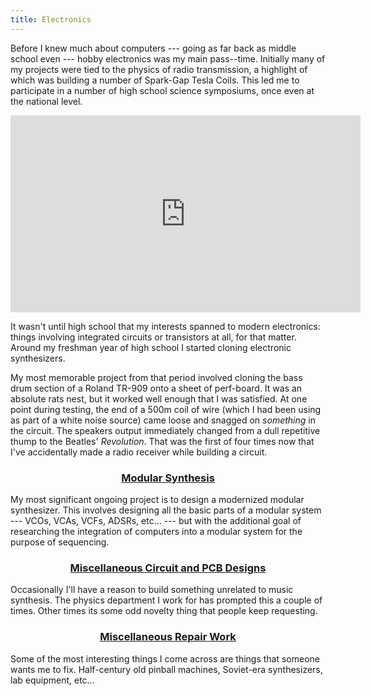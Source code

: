 ```yaml
---
title: Electronics
---
```

<div class="body">
  <p>
    Before I knew much about computers
    --- going as far back as middle school even
    --- hobby electronics was my main pass--time.
    Initially many of my projects were tied to the physics of radio transmission,
    a highlight of which was building a number of Spark-Gap Tesla Coils.
    This led me to participate in a number of high school science symposiums,
    once even at the national level.
  </p>
  <iframe style="display:block;margin:auto;" width="560" height="315" src="https://www.youtube.com/embed/DhwyBMpPknU" title="YouTube video player" frameborder="0" allow="accelerometer; autoplay; clipboard-write; encrypted-media; gyroscope; picture-in-picture" allowfullscreen></iframe>
  <p>
    It wasn't until high school that my interests spanned to modern electronics:
    things involving integrated circuits or transistors at all, for that matter.
    Around my freshman year of high school I started cloning electronic synthesizers.
  </p>
  <p>
    My most memorable project from that period involved cloning the bass drum section
    of a Roland TR-909 onto a sheet of perf-board. It was an absolute rats nest, but
    it worked well enough that I was satisfied. At one point during testing, the end
    of a 500m coil of wire (which I had been using as part of a white noise source)
    came loose and snagged on <i>something</i> in the circuit. The speakers output
    immediately changed from a dull repetitive thump to the Beatles' <i>Revolution</i>.
    That was the first of four times now that I've accidentally made a radio receiver
    while building a circuit.
  </p>
  <a href="./Synth/synth.html"><h3 style="text-align: center;">Modular Synthesis</h3></a>
  <p>
    My most significant ongoing project is to design a modernized modular synthesizer.
    This involves designing all the basic parts of a modular system --- VCOs, VCAs,
    VCFs, ADSRs, etc... --- but with the additional goal of researching the integration
    of computers into a modular system for the purpose of sequencing.
  </p>
  <a href="./Misc_Circuits/misc_circuits.html"><h3 style="text-align: center;">Miscellaneous Circuit and PCB Designs</h3></a>
  <p>
    Occasionally I'll have a reason to build something unrelated to music synthesis.
    The physics department I work for has prompted this a couple of times.
    Other times its some odd novelty thing that people keep requesting.
  </p>
  <a href="./Repair/repair.html"><h3 style="text-align: center;">Miscellaneous Repair Work</h3></a>
  <p>
    Some of the most interesting things I come across are things that someone wants me to fix.
    Half-century old pinball machines, Soviet-era synthesizers, lab equipment, etc...
  </p>
</div>
